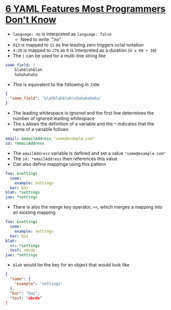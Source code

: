# [6 YAML Features Most Programmers Don't Know](https://www.redfin.com/MA/Quincy/150-Hancock-St-02171/unit-202/home/173411376?utm_source=ios_share&utm_medium=share&utm_campaign=copy_link&utm_nooverride=1&utm_content=link)

* `language: no` is interpreted as `language: false`
  * Need to write `"no"
* `013` is mapped to `11` as the leading zero triggers octal notation
* `4:30` is mapped to `270` as it is interpreted as a duration (`4 x 60 + 30`)
* The `|` can be used for a multi-line string like

```yaml
some_field: |
    blahblahblah
    hahahahaha
```

* This is equivalent to the following in `JSON`

```json
{
  "some_field": "blahblahblah\nhahahahaha"
}
```

* The leading whitespace is ignored and the first line determines the number of ignored leading whitespace
* The `&` allows the definition of a variable and the `*` indicates that the name of a variable follows

```yaml
email: &emailAddress "some@example.com"
id: *emailAddress
```

* The `emailAddress` variable is defined and set a value `"some@example.com"`
* The `id: *emailAddress` then references this value
* Can also define mappings using this pattern

```yaml
foo: &settings
  some:
    example: settings
  bar: baz
blah: *settings
jae: *settings
```

* There is also the merge key operator, `<<`, which merges a mapping into an existing mapping

```yaml
foo: &settings
  some:
    example: settings
  bar: baz
blah: 
  <<: *settings
  test: abcde
jae: *settings
```

* `blah` would be the key for an object that would look like

```json
{
  "some": {
    "example": "settings"
  },
  "bar": "baz",
  "test: "abcde"
}
```

